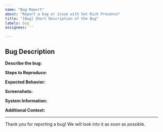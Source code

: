 ```yaml
---
name: "Bug Report"
about: "Report a bug or issue with Sot Rich Presence"
title: "[Bug] Short Description of the Bug"
labels: bug
assignees: ''

---
```


## Bug Description

**Describe the bug:**
<!-- A clear and concise description of what the bug is -->

**Steps to Reproduce:**
<!-- Steps to reproduce the behavior:
1. Go to '...'
2. Click on '....'
3. Scroll down to '....'
4. See error -->

**Expected Behavior:**
<!-- A clear and concise description of what you expected to happen -->

**Screenshots:**
<!-- If applicable, add screenshots to help explain your problem -->

**System Information:**
<!-- Please provide the following information:
- OS: [e.g. Windows 10, Ubuntu 20.04]
- Application Version: [e.g. 1.0.0]
- Any other relevant information -->

**Additional Context:**
<!-- Add any other context about the problem here -->

---

Thank you for reporting a bug! We will look into it as soon as possible.
